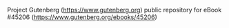 Project Gutenberg (https://www.gutenberg.org) public repository for eBook #45206 (https://www.gutenberg.org/ebooks/45206)
